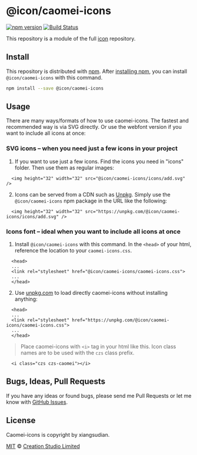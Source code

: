 # @icon/caomei-icons

[![npm version](https://img.shields.io/npm/v/@icon/caomei-icons.svg)](https://www.npmjs.org/package/@icon/caomei-icons)
[![Build Status](https://travis-ci.org/icon/icon.svg?branch=master)](https://travis-ci.org/icon/icon)

This repository is a module of the full [icon][icon] repository.

## Install

This repository is distributed with [npm]. After [installing npm][install-npm], you can install `@icon/caomei-icons` with this command.

```bash
npm install --save @icon/caomei-icons
```

## Usage

There are many ways/formats of how to use caomei-icons. The fastest and recommended way is via SVG directly. Or use the webfont version if you want to include all icons at once:

### SVG icons – when you need just a few icons in your project

  1. If you want to use just a few icons. Find the icons you need in "icons" folder. Then use them as regular images:

```
  <img height="32" width="32" src="@icon/caomei-icons/icons/add.svg" />
```

  2. Icons can be served from a CDN such as [Unpkg][Unpkg]. Simply use the `@icon/caomei-icons` npm package in the URL like the following:

```
  <img height="32" width="32" src="https://unpkg.com/@icon/caomei-icons/icons/add.svg" />
```

### Icons font – ideal when you want to include all icons at once

  1. Install `@icon/caomei-icons` with this command. In the `<head>` of your html, reference the location to your `caomei-icons.css`.

```
  <head>
  ...
  <link rel="stylesheet" href="@icon/caomei-icons/caomei-icons.css">
  ...
  </head>
```

  2. Use [unpkg.com][Unpkg] to load directly caomei-icons without installing anything:

```
  <head>
  ...
  <link rel="stylesheet" href="https://unpkg.com/@icon/caomei-icons/caomei-icons.css">
  ...
  </head>
```

> Place caomei-icons with `<i>` tag in your html like this. Icon class names are to be used with the `czs` class prefix.

```
  <i class="czs czs-caomei"></i>
```


## Bugs, Ideas, Pull Requests

If you have any ideas or found bugs, please send me Pull Requests or let me know with [GitHub Issues][github issues].

## License

Caomei-icons is copyright by xiangsudian.

[MIT](./LICENSE) &copy; [Creation Studio Limited](https://creationstudio.com/)

[icon]: https://github.com/icon/icon
[docs]: http://icon.github.io/
[npm]: https://www.npmjs.com/
[install-npm]: https://docs.npmjs.com/getting-started/installing-node
[github issues]: https://github.com/thecreation/icons/issues
[sass]: http://sass-lang.com/
[Unpkg]: https://unpkg.com